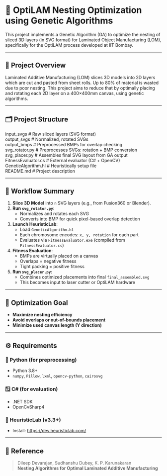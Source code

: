 # 🧬 OptiLAM Nesting Optimization using Genetic Algorithms

This project implements a Genetic Algorithm (GA) to optimize the nesting of sliced 3D layers (in SVG format) for Laminated Object Manufacturing (LOM), specifically for the OptiLAM process developed at IIT Bombay.

---

## 🧩 Project Overview

Laminated Additive Manufacturing (LOM) slices 3D models into 2D layers which are cut and pasted from sheet rolls. Up to 80% of material is wasted due to poor nesting. This project aims to reduce that by optimally placing and rotating each 2D layer on a 400×400mm canvas, using genetic algorithms.

---

## 🗂️ Project Structure
input_svgs # Raw sliced layers (SVG format)  
output_svgs # Normalized, rotated SVGs  
output_bmps # Preprocessed BMPs for overlap checking  
svg_rotator.py # Preprocesses SVGs: rotation + BMP conversion  
svg_placer.py # Assembles final SVG layout from GA output  
FitnessEvaluator.cs # External evaluator (C# + OpenCV)  
GeneticAlgorithm.hl # Heuristically setup file  
README.md # Project description  

---

## 🔁 Workflow Summary

1. **Slice 3D Model** into `n` SVG layers (e.g., from Fusion360 or Blender).
2. **Run `svg_rotator.py`**:
   - Normalizes and rotates each SVG
   - Converts into BMP for quick pixel-based overlap detection
3. **Launch HeuristicLab**:
   - Load `GeneticAlgorithm.hl`
   - Each chromosome encodes: `x, y, rotation` for each part
   - Evaluates via `FitnessEvaluator.exe` (compiled from `FitnessEvaluator.cs`)
4. **Fitness Evaluation**:
   - BMPs are virtually placed on a canvas
   - Overlaps = negative fitness
   - Tight packing = positive fitness
5. **Run `svg_placer.py`**:
   - Combines optimized placements into final `final_assembled.svg`
   - This becomes input to laser cutter or OptiLAM hardware

---

## 📐 Optimization Goal

- **Maximize nesting efficiency**
- **Avoid overlaps or out-of-bounds placement**
- **Minimize used canvas length (Y direction)**

---

## ⚙️ Requirements



### 🐍 Python (for preprocessing)
- Python 3.8+
- `numpy`, `Pillow`, `lxml`, `opencv-python`, `cairosvg`

### 🪟 C# (for evaluation)
- .NET SDK
- OpenCvSharp4

### 🧬 HeuristicLab (v3.3+)
- Install: https://dev.heuristiclab.com/

---

## 📝 Reference

> Dileep Devarajan, Sudhanshu Dubey, K. P. Karunakaran   
> **Nesting Algorithms for Optimal Laminated Additive Manufacturing**  

